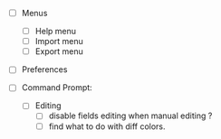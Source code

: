 - [ ] Menus
  - [ ] Help menu
  - [ ] Import menu
  - [ ] Export menu

- [ ] Preferences

- [ ] Command Prompt:
  - [ ] Editing
    - [ ] disable fields editing when manual editing ?
    - [ ] find what to do with diff colors.
